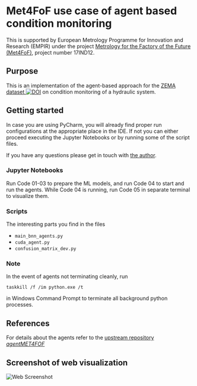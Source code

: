 # Met4FoF use case of agent based condition monitoring

This is supported by European Metrology Programme for Innovation and Research (EMPIR)
under the project
[Metrology for the Factory of the Future (Met4FoF)](https://met4fof.eu), project number
17IND12.

## Purpose

This is an implementation of the agent-based approach for the [ZEMA dataset ![DOI
](https://zenodo.org/badge/DOI/10.5281/zenodo.1323611.svg
)](https://doi.org/10.5281/zenodo.1323611)
on condition monitoring of a hydraulic system.

## Getting started

In case you are using PyCharm, you will already find proper run configurations at the
appropriate place in the IDE. If not you can either proceed executing the Jupyter
Notebooks or by running some of the script files.

If you have any questions please get in touch with
[the author](https://github.com/bangxiangyong).
  
### Jupyter Notebooks

Run Code 01-03 to prepare the ML models, and run Code 04 to start and run the agents.
While Code 04 is running, run Code 05 in separate terminal to visualize them.

### Scripts

The interesting parts you find in the files

- `main_bnn_agents.py`
- `cuda_agent.py`
- `confusion_matrix_dev.py`

### Note

In the event of agents not terminating cleanly, run

```shell
taskkill /f /im python.exe /t
```

in Windows Command Prompt to terminate all  background python processes.

## References

For details about the agents refer to the
[upstream repository _agentMET4FOF_](https://github.com/bangxiangyong/agentMET4FOF)

## Screenshot of web visualization
![Web Screenshot](https://github.com/bangxiangyong/agentMet4FoF/blob/master/screenshot_met4fof.png)
